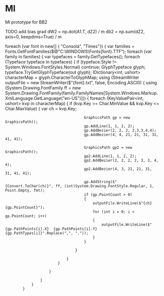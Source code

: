 # Ml
Ml prototype for BB2

TODO add bias grad
dW2 = np.dot(A1.T, dZ2) / m
db2 = np.sum(dZ2, axis=0, keepdims=True) / m



foreach (var font in new[] { "Consola", "Times"})
            {
                var families = Fonts.GetFontFamilies($@"C:\WINDOWS\Fonts\{font}.TTF");
                foreach (var family in families)
                {
                    var typefaces = family.GetTypefaces();
                    foreach (Typeface typeface in typefaces)
                    {
                        if (typeface.Style != System.Windows.FontStyles.Normal) continue;
                        GlyphTypeface glyph;
                        typeface.TryGetGlyphTypeface(out glyph);
                        IDictionary<int, ushort> characterMap = glyph.CharacterToGlyphMap;
                        using (StreamWriter outputFile = new StreamWriter($"{font}.txt", false, Encoding.ASCII))
                        {
                            using (System.Drawing.FontFamily ff = new System.Drawing.FontFamily(family.FamilyNames[System.Windows.Markup.XmlLanguage.GetLanguage("en-US")]))
                            {
                                foreach (KeyValuePair<int, ushort> kvp in characterMap)
                                {
                                    if (kvp.Key >= Char.MinValue && kvp.Key <= Char.MaxValue)
                                    {
                                        var ch = kvp.Key;


                                        GraphicsPath gp = new GraphicsPath();
                                        gp.AddLine(1, 1, 2, 2);
                                        gp.AddBezier(2, 2, 2, 2,3,3,4,4);
                                        gp.AddBezier(4, 4, 21, 21, 31, 31, 41, 41);

                                        GraphicsPath gp2 = new GraphicsPath();
                                        gp2.AddLine(1, 1, 2, 2);
                                        gp2.AddBezier(2, 2, 2, 2, 3, 3, 4, 4);
                                        gp2.AddBezier(4, 3, 21, 21, 31, 31, 41, 41);

                                        gp.AddString($"{Convert.ToChar(ch)}", ff, (int)System.Drawing.FontStyle.Regular, 1, Point.Empty, fmt);
                                        if (gp.PointCount > 0)
                                        {
                                            outputFile.WriteLine($"{ch} {gp.PointCount}");
                                            for (int i = 0; i < gp.PointCount; i++)
                                            {
                                                outputFile.WriteLine($"{gp.PathPoints[i].X}  {gp.PathPoints[i].Y}    {gp.PathTypes[i]}".Replace(",", "."));
                                            }
                                        }

                                    }

                                }
                            }

                        }

                    }
                }
            }